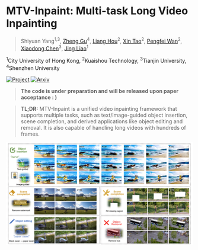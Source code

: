 # MTV-Inpaint: Multi-task Long Video Inpainting

> Shiyuan Yang<sup>1,3</sup>, [Zheng Gu](https://edward3862.github.io/)<sup>4</sup>, [Liang Hou](https://liang-hou.github.io/)<sup>2</sup>, [Xin Tao](https://www.xtao.website/)<sup>2</sup>, [Pengfei Wan](https://scholar.google.com/citations?user=P6MraaYAAAAJ&hl=en)<sup>2</sup>, [Xiaodong Chen](https://faculty.tju.edu.cn/ChenXiaodong/en/index.htm)<sup>3</sup>, [Jing Liao](https://www.cityu.edu.hk/stfprofile/jingliao.htm)<sup>1</sup>


<sup>1</sup>City University of Hong Kong, <sup>2</sup>Kuaishou Technology, <sup>3</sup>Tianjin University, <sup>4</sup>Shenzhen University

[![Project](https://img.shields.io/badge/Project-MTV_Inpaint-blue)](https://mtv-inpaint.github.io/)
[![Arxiv](https://img.shields.io/badge/Arxiv-1?color=A34343&logo=Arxiv)](https://arxiv.org/abs/2503.11412)


> **The code is under preparation and will be released upon paper acceptance : )**



> **TL;DR:** MTV-Inpaint is a unified video inpainting framework that supports multiple tasks, such as text/image-guided object insertion, scene completion, and derived applications like object editing and removal. It is also capable of handling long videos with hundreds of frames.

![alt text](assets/teaser.png)